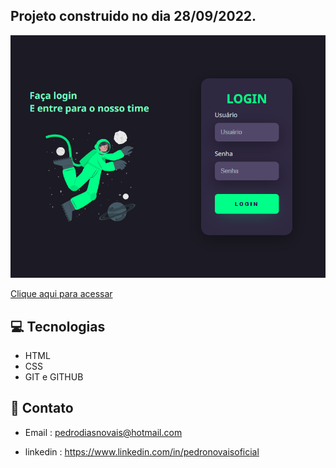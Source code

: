 ## Projeto construido no dia 28/09/2022.

![preview](./github/pedronovais.github.io_Landing-page_.png)

[Clique aqui para acessar](https://pedronovais.github.io/Landing-page/)


## 💻 Tecnologias
- HTML
- CSS
- GIT e GITHUB

## 📲 Contato

- Email : pedrodiasnovais@hotmail.com

- linkedin : https://www.linkedin.com/in/pedronovaisoficial
